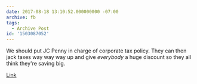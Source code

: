 ```yaml
---
date: 2017-08-18 13:10:52.000000000 -07:00
archive: fb
tags: 
  - Archive Post
id: '1503087052'
---
```


We should put JC Penny in charge of corporate tax policy. They can then jack taxes way way way up and give *everybody* a huge discount so they all think they're saving big. 

[Link](https://arstechnica.com/tech-policy/2017/08/wisconsin-lawmakers-vote-to-pay-foxconn-3-billion-to-get-new-factory/)
